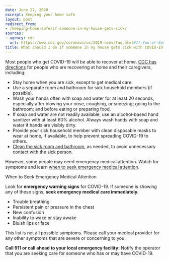 ```yaml
---
date: June 27, 2020
excerpt: Keeping your home safe
layout: post
redirect_from:
- /keeping-home-safe/if-someone-in-my-house-gets-sick/
sources:
- agency: cdc
  url: https://www.cdc.gov/coronavirus/2019-ncov/faq.html#If-You-or-Someone-You-Know-is-Sick-or-Had-Contact-with-Someone-who-Has-COVID-19
title: What should I do if someone in my house gets sick with COVID-19?
---
```


Most people who get COVID-19 will be able to recover at home. [CDC has directions](https://www.cdc.gov/coronavirus/2019-ncov/if-you-are-sick/index.html?CDC_AA_refVal=https%3A%2F%2Fwww.cdc.gov%2Fcoronavirus%2F2019-ncov%2Fhcp%2Fguidance-prevent-spread.html) for people who are recovering at home and their caregivers, including:

- Stay home when you are sick, except to get medical care.
- Use a separate room and bathroom for sick household members (if possible).
- Wash your hands often with soap and water for at least 20 seconds, especially after blowing your nose, coughing, or sneezing; going to the bathroom; and before eating or preparing food.
- If soap and water are not readily available, use an alcohol-based hand sanitizer with at least 60% alcohol. Always wash hands with soap and water if hands are visibly dirty.
- Provide your sick household member with clean disposable masks to wear at home, if available, to help prevent spreading COVID-19 to others.
- [Clean the sick room and bathroom](https://www.cdc.gov/coronavirus/2019-ncov/prevent-getting-sick/cleaning-disinfection.html?CDC_AA_refVal=https%3A%2F%2Fwww.cdc.gov%2Fcoronavirus%2F2019-ncov%2Fprepare%2Fcleaning-disinfection.html), as needed, to avoid unnecessary contact with the sick person.

However, some people may need emergency medical attention. Watch for symptoms and learn [when to seek emergency medical attention](https://www.cdc.gov/coronavirus/2019-ncov/symptoms-testing/symptoms.html).

When to Seek Emergency Medical Attention

Look for **emergency warning signs** for COVID-19. If someone is showing any of these signs, **seek emergency medical care immediately.**

- Trouble breathing
- Persistent pain or pressure in the chest
- New confusion
- Inability to wake or stay awake
- Bluish lips or face

This list is not all possible symptoms. Please call your medical provider for any other symptoms that are severe or concerning to you.

**Call 911 or call ahead to your local emergency facility:** Notify the operator that you are seeking care for someone who has or may have COVID-19.